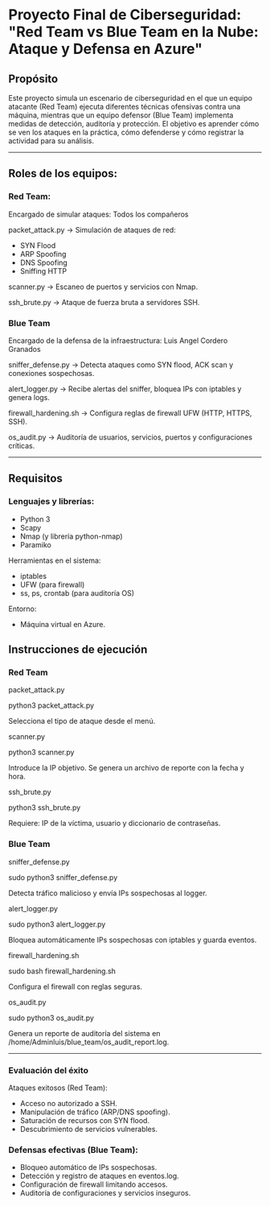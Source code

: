 # Proyecto Final de Ciberseguridad: "Red Team vs Blue Team en la Nube: Ataque y Defensa en Azure" 

## Propósito

Este proyecto simula un escenario de ciberseguridad en el que un equipo atacante (Red Team) ejecuta diferentes técnicas ofensivas contra una máquina, mientras que un equipo defensor (Blue Team) implementa medidas de detección, auditoría y protección.
El objetivo es aprender cómo se ven los ataques en la práctica, cómo defenderse y cómo registrar la actividad para su análisis.

---

## Roles de los equipos:
### Red Team:

Encargado de simular ataques: Todos los compañeros

packet_attack.py → Simulación de ataques de red:

- SYN Flood
- ARP Spoofing
- DNS Spoofing
- Sniffing HTTP

scanner.py → Escaneo de puertos y servicios con Nmap.

ssh_brute.py → Ataque de fuerza bruta a servidores SSH.

### Blue Team

Encargado de la defensa de la infraestructura: Luis Angel Cordero Granados

sniffer_defense.py → Detecta ataques como SYN flood, ACK scan y conexiones sospechosas.

alert_logger.py → Recibe alertas del sniffer, bloquea IPs con iptables y genera logs.

firewall_hardening.sh → Configura reglas de firewall UFW (HTTP, HTTPS, SSH).

os_audit.py → Auditoría de usuarios, servicios, puertos y configuraciones críticas.

---

## Requisitos

### Lenguajes y librerías:

- Python 3
- Scapy
- Nmap (y librería python-nmap)
- Paramiko

Herramientas en el sistema:

- iptables
- UFW (para firewall)
- ss, ps, crontab (para auditoría OS)

Entorno:

- Máquina virtual en Azure.

## Instrucciones de ejecución
### Red Team

packet_attack.py

python3 packet_attack.py


Selecciona el tipo de ataque desde el menú.

scanner.py

python3 scanner.py


Introduce la IP objetivo. Se genera un archivo de reporte con la fecha y hora.

ssh_brute.py

python3 ssh_brute.py


Requiere: IP de la víctima, usuario y diccionario de contraseñas.

### Blue Team

sniffer_defense.py

sudo python3 sniffer_defense.py


Detecta tráfico malicioso y envía IPs sospechosas al logger.

alert_logger.py

sudo python3 alert_logger.py


Bloquea automáticamente IPs sospechosas con iptables y guarda eventos.

firewall_hardening.sh

sudo bash firewall_hardening.sh


Configura el firewall con reglas seguras.

os_audit.py

sudo python3 os_audit.py


Genera un reporte de auditoría del sistema en /home/Adminluis/blue_team/os_audit_report.log.

---

### Evaluación del éxito

Ataques exitosos (Red Team):

- Acceso no autorizado a SSH.
- Manipulación de tráfico (ARP/DNS spoofing).
- Saturación de recursos con SYN flood.
- Descubrimiento de servicios vulnerables.

### Defensas efectivas (Blue Team):

- Bloqueo automático de IPs sospechosas.
- Detección y registro de ataques en eventos.log.
- Configuración de firewall limitando accesos.
- Auditoría de configuraciones y servicios inseguros.
